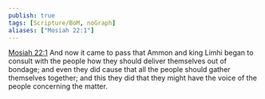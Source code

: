 ```yaml
---
publish: true
tags: [Scripture/BoM, noGraph]
aliases: ["Mosiah 22:1"]
---
```

[Mosiah 22:1](https://churchofjesuschrist.org/study/scriptures/bofm/mosiah/22?lang=eng&id=p1#p1) And now it came to pass that Ammon and king Limhi began to consult with the people how they should deliver themselves out of bondage; and even they did cause that all the people should gather themselves together; and this they did that they might have the voice of the people concerning the matter.

